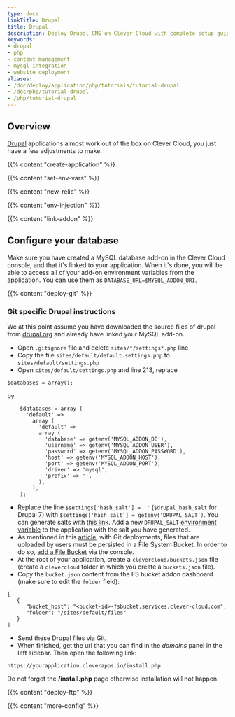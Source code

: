 ```yaml
---
type: docs
linkTitle: Drupal
title: Drupal
description: Deploy Drupal CMS on Clever Cloud with complete setup guide including database configuration, file management, and security setup
keywords:
- drupal
- php
- content management
- mysql integration
- website deployment
aliases:
- /doc/deploy/application/php/tutorials/tutorial-drupal
- /doc/php/tutorial-drupal
- /php/tutorial-drupal
---
```


## Overview

[Drupal](https://new.drupal.org) applications almost work out of the box on Clever Cloud, you just have a few adjustments to make.

{{% content "create-application" %}}

{{% content "set-env-vars" %}}

{{% content "new-relic" %}}

{{% content "env-injection" %}}

{{% content "link-addon" %}}

## Configure your database

Make sure you have created a MySQL database add-on in the Clever Cloud console, and that it's linked to your application. When it's done, you will be able to access all of your add-on environment variables from the application. You can use them as `DATABASE_URL=$MYSQL_ADDON_URI`.

 {{% content "deploy-git" %}}

### Git specific Drupal instructions

We at this point assume you have downloaded the source files of drupal from [drupal.org](https://new.drupal.org/download) and already have linked your MySQL add-on.

* Open `.gitignore` file and delete `sites/*/settings*.php` line
* Copy the file `sites/default/default.settings.php` to `sites/default/settings.php`
* Open `sites/default/settings.php` and line 213, replace

```php{linenos=table}
$databases = array();
```

by

```php{linenos=table}
    $databases = array (
      'default' =>
        array (
          'default' =>
          array (
            'database' => getenv('MYSQL_ADDON_DB'),
            'username' => getenv('MYSQL_ADDON_USER'),
            'password' => getenv('MYSQL_ADDON_PASSWORD'),
            'host' => getenv('MYSQL_ADDON_HOST'),
            'port' => getenv('MYSQL_ADDON_PORT'),
            'driver' => 'mysql',
            'prefix' => '',
          ),
        ),
    );
```

* Replace the line `$settings['hash_salt'] = ''` (`$drupal_hash_salt` for Drupal 7) with `$settings['hash_salt'] = getenv('DRUPAL_SALT')`. You can generate salts with [this link](https://www.passwordtool.hu/). Add a new `DRUPAL_SALT` [environment variable](/developers/doc/applications/php#configure-your-php-application) to the application with the salt you have generated.
* As mentioned in this [article](/developers/doc/addons/fs-bucket), with Git deployments, files that are uploaded by users must be
persisted in a File System Bucket. In order to do so, [add a File Bucket](/developers/doc/addons/fs-bucket) via the console.
* At the root of your application, create a `clevercloud/buckets.json` file (create a `clevercloud`
folder in which you create a `buckets.json` file).
* Copy the `bucket.json` content from the FS bucket addon dashboard (make sure to edit the `folder` field):

```javascript{linenos=table}
[
   {
      "bucket_host": "<bucket-id>-fsbucket.services.clever-cloud.com",
      "folder": "/sites/default/files"
   }
]
```

* Send these Drupal files via Git.
* When finished, get the url that you can find in the *domains* panel in the left sidebar. Then open the following link:

`https://yourapplication.cleverapps.io/install.php`

Do not forget the **/install.php** page otherwise installation will not happen.

{{% content "deploy-ftp" %}}

{{% content "more-config" %}}
